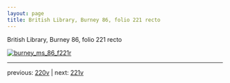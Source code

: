 ```yaml
---
layout: page
title: British Library, Burney 86, folio 221 recto
---
```


British Library, Burney 86, folio 221 recto

[![burney_ms_86_f221r](http://www.homermultitext.org/iipsrv?IIIF=/project/homer/pyramidal/deepzoom/bl/burney86imgs/v1/burney_ms_86_f221r.tif/full/800,/0/default.jpg)](http://www.homermultitext.org/ict2/?urn=urn:cite2:bl:burney86imgs.v1:burney_ms_86_f221r) 

---

previous:  [220v](../220v/) | next: [221v](../221v/)